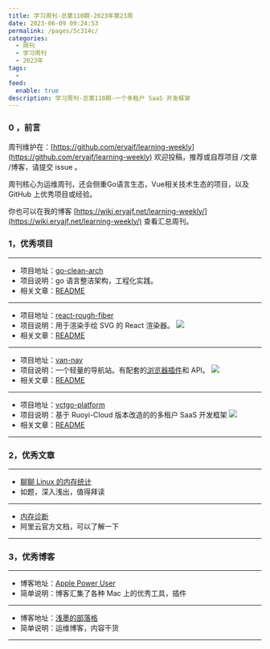 ```yaml
---
title: 学习周刊-总第110期-2023年第23周
date: 2023-06-09 09:24:53
permalink: /pages/5c314c/
categories:
  - 周刊
  - 学习周刊
  - 2023年
tags:
  -
feed:
  enable: true
description: 学习周刊-总第110期-一个多租户 SaaS 开发框架
---
```



### 0 ，前言

周刊维护在：[https://github.com/eryajf/learning-weekly](https://github.com/eryajf/learning-weekly)  欢迎投稿，推荐或自荐项目 /文章 /博客，请提交 issue 。

周刊核心为运维周刊，还会侧重Go语言生态，Vue相关技术生态的项目，以及 GitHub 上优秀项目或经验。

你也可以在我的博客 [https://wiki.eryajf.net/learning-weekly/](https://wiki.eryajf.net/learning-weekly/) 查看汇总周刊。


### 1，优秀项目

---
- 项目地址：[go-clean-arch](https://github.com/xpzouying/go-clean-arch)
- 项目说明：go 语言整洁架构，工程化实践。
- 相关文章：[README](https://github.com/xpzouying/go-clean-arch#readme)
---
- 项目地址：[react-rough-fiber](https://github.com/Bowen7/react-rough-fiber)
- 项目说明：用于渲染手绘 SVG 的 React 渲染器。
  ![](http://t.eryajf.net/imgs/2023/04/767e22d62f9a7d47.png)
- 相关文章：[README](https://github.com/Bowen7/react-rough-fiber#readme)
---
- 项目地址：[van-nav](https://github.com/Mereithhh/van-nav)
- 项目说明：一个轻量的导航站。有配套的[浏览器插件](https://github.com/Mereithhh/van-nav-extension)和 API。
  ![](http://t.eryajf.net/imgs/2023/05/50e0b356940bd594.png)
- 相关文章：[README](https://github.com/Mereithhh/van-nav#readme)
---
- 项目地址：[vctgo-platform](https://github.com/vctgo/vctgo-platform)
- 项目说明：基于 Ruoyi-Cloud 版本改造的的多租户 SaaS 开发框架
  ![](http://t.eryajf.net/imgs/2023/06/57767f00ced88fdb.png)
- 相关文章：[README](https://github.com/vctgo/vctgo-platform#readme)
---


### 2，优秀文章

---
- [聊聊 Linux 的内存统计](https://www.0xffffff.org/2019/07/17/42-linux-memory-monitor/)
- 如题，深入浅出，值得拜读
---
- [内存诊断](https://help.aliyun.com/document_detail/606883.html?spm=a2c4g.86737.0.i2)
- 阿里云官方文档，可以了解一下
---

### 3，优秀博客

---
- 博客地址：[Apple Power User](https://kuanhsiaokuo.github.io/apple_power_user/)
- 简单说明：博客汇集了各种 Mac 上的优秀工具，插件
---
- 博客地址：[浅墨的部落格](https://www.0xffffff.org/)
- 简单说明：运维博客，内容干货
---
